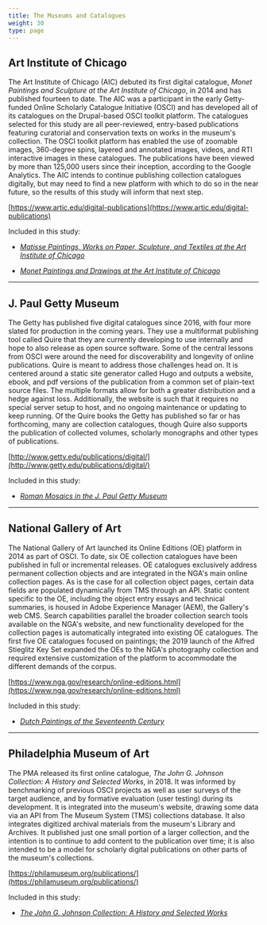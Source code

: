 ```yaml
---
title: The Museums and Catalogues
weight: 30
type: page
---
```


## Art Institute of Chicago

The Art Institute of Chicago (AIC) debuted its first digital catalogue, *Monet Paintings and Sculpture at the Art Institute of Chicago*, in 2014 and has published fourteen to date. The AIC was a participant in the early Getty-funded Online Scholarly Catalogue Initiative (OSCI) and has developed all of its catalogues on the Drupal-based OSCI toolkit platform. The catalogues selected for this study are all peer-reviewed, entry-based publications featuring curatorial and conservation texts on works in the museum's collection. The OSCI toolkit platform has enabled the use of zoomable images, 360-degree spins, layered and annotated images, videos, and RTI interactive images in these catalogues. The publications have been viewed by more than 125,000 users since their inception, according to the Google Analytics. The AIC intends to continue publishing collection catalogues digitally, but may need to find a new platform with which to do so in the near future, so the results of this study will inform that next step.

[https://www.artic.edu/digital-publications](https://www.artic.edu/digital-publications)

Included in this study:

- [*Matisse Paintings, Works on Paper, Sculpture, and Textiles at the Art Institute of Chicago*](https://www.artic.edu/digital-publications/matisse-at-the-art-institute-of-chicago)

- [*Monet Paintings and Drawings at the Art Institute of Chicago*](https://www.artic.edu/digital-publications/matisse-at-the-art-institute-of-chicago)

---

## J. Paul Getty Museum

The Getty has published five digital catalogues since 2016, with four more slated for production in the coming years. They use a multiformat publishing tool called Quire that they are currently developing to use internally and hope to also release as open source software. Some of the central lessons from OSCI were around the need for discoverability and longevity of online publications. Quire is meant to address those challenges head on. It is centered around a static site generator called Hugo and outputs a website, ebook, and pdf versions of the publication from a common set of plain-text source files. The multiple formats allow for both a greater distribution and a hedge against loss. Additionally, the website is such that it requires no special server setup to host, and no ongoing maintenance or updating to keep running. Of the Quire books the Getty has published so far or has forthcoming, many are collection catalogues, though Quire also supports the publication of collected volumes, scholarly monographs and other types of publications.

[http://www.getty.edu/publications/digital/](http://www.getty.edu/publications/digital/)

Included in this study:

- [*Roman Mosaics in the J. Paul Getty Museum*](http://www.getty.edu/publications/romanmosaics/)

---

## National Gallery of Art

The National Gallery of Art launched its Online Editions (OE) platform in 2014 as part of OSCI. To date, six OE collection catalogues have been published in full or incremental releases. OE catalogues exclusively address permanent collection objects and are integrated in the NGA's main online collection pages. As is the case for all collection object pages, certain data fields are populated dynamically from TMS through an API. Static content specific to the OE, including the object entry essays and technical summaries, is housed in Adobe Experience Manager (AEM), the Gallery's web CMS. Search capabilities parallel the broader collection search tools available on the NGA's website, and new functionality developed for the collection pages is automatically integrated into existing OE catalogues. The first five OE catalogues focused on paintings; the 2019 launch of the Alfred Stieglitz Key Set expanded the OEs to the NGA's photography collection and required extensive customization of the platform to accommodate the different demands of the corpus.

[https://www.nga.gov/research/online-editions.html](https://www.nga.gov/research/online-editions.html)

Included in this study:

- [*Dutch Paintings of the Seventeenth Century*](https://www.nga.gov/research/online-editions/17th-century-dutch-paintings.html)

--- 

## Philadelphia Museum of Art

The PMA released its first online catalogue, *The John G. Johnson Collection: A History and Selected Works*, in 2018. It was informed by benchmarking of previous OSCI projects as well as user surveys of the target audience, and by formative evaluation (user testing) during its development. It is integrated into the museum's website, drawing some data via an API from The Museum System (TMS) collections database. It also integrates digitized archival materials from the museum's Library and Archives. It published just one small portion of a larger collection, and the intention is to continue to add content to the publication over time; it is also intended to be a model for scholarly digital publications on other parts of the museum's collections.

[https://philamuseum.org/publications/](https://philamuseum.org/publications/)

Included in this study:

- [*The John G. Johnson Collection: A History and Selected Works*](https://publications.philamuseum.org/jgj/vol1)

